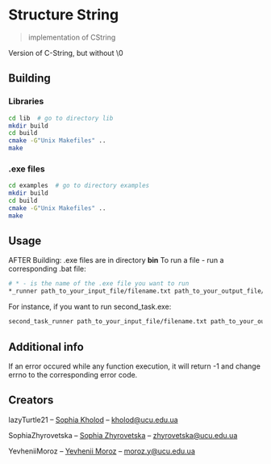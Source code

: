 # Structure String
> implementation of CString

Version of C-String, but without \0

## Building
### Libraries

```sh
cd lib  # go to directory lib
mkdir build
cd build
cmake -G"Unix Makefiles" ..
make
```

### .exe files

```sh
cd examples  # go to directory examples
mkdir build
cd build
cmake -G"Unix Makefiles" ..
make
```

## Usage
AFTER Building:
.exe files are in directory <b>bin</b>
To run a file - run a corresponding .bat file:
```sh
# * - is the name of the .exe file you want to run
*_runner path_to_your_input_file/filename.txt path_to_your_output_file/filename.txt
```

For instance, if you want to run second_task.exe:
```sh
second_task_runner path_to_your_input_file/filename.txt path_to_your_output_file/filename.txt
```

## Additional info

If an error occured while any function execution, it will return -1 and change errno to the corresponding error code.

## Creators

lazyTurtle21 – [Sophia Kholod](https://facebook.com/sofikholod) – kholod@ucu.edu.ua

SophiaZhyrovetska – [Sophia Zhyrovetska](https://www.facebook.com/profile.php?id=100008637310760) – zhyrovetska@ucu.edu.ua

YevheniiMoroz – [Yevhenii Moroz](https://www.facebook.com/emolodtsov) – moroz.y@ucu.edu.ua
